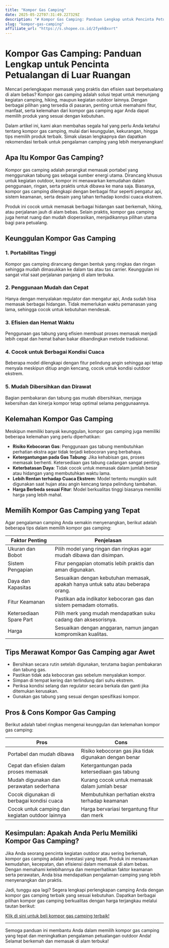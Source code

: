```yaml
---
title: "Kompor Gas Camping"
date: 2025-05-22T07:31:49.227329Z
description: "# Kompor Gas Camping: Panduan Lengkap untuk Pencinta Petualangan di Luar Ruangan..."
slug: "kompor-gas-camping"
affiliate_url: "https://s.shopee.co.id/2fyekBxvrt"
---
```

# Kompor Gas Camping: Panduan Lengkap untuk Pencinta Petualangan di Luar Ruangan

Mencari perlengkapan memasak yang praktis dan efisien saat berpetualang di alam bebas? Kompor gas camping adalah solusi tepat untuk menunjang kegiatan camping, hiking, maupun kegiatan outdoor lainnya. Dengan berbagai pilihan yang tersedia di pasaran, penting untuk memahami fitur, manfaat, serta kelemahan dari kompor gas camping agar Anda dapat memilih produk yang sesuai dengan kebutuhan.

Dalam artikel ini, kami akan membahas segala hal yang perlu Anda ketahui tentang kompor gas camping, mulai dari keunggulan, kekurangan, hingga tips memilih produk terbaik. Simak ulasan lengkapnya dan dapatkan rekomendasi terbaik untuk pengalaman camping yang lebih menyenangkan!

## Apa Itu Kompor Gas Camping?

Kompor gas camping adalah perangkat memasak portabel yang menggunakan tabung gas sebagai sumber energi utama. Dirancang khusus untuk kegiatan outdoor, kompor ini menawarkan kemudahan dalam penggunaan, ringan, serta praktis untuk dibawa ke mana saja. Biasanya, kompor gas camping dilengkapi dengan berbagai fitur seperti pengatur api, sistem keamanan, serta desain yang tahan terhadap kondisi cuaca ekstrem.

Produk ini cocok untuk memasak berbagai hidangan saat berkemah, hiking, atau perjalanan jauh di alam bebas. Selain praktis, kompor gas camping juga hemat ruang dan mudah dioperasikan, menjadikannya pilihan utama bagi para petualang.

## Keunggulan Kompor Gas Camping

### 1. Portabilitas Tinggi

Kompor gas camping dirancang dengan bentuk yang ringkas dan ringan sehingga mudah dimasukkan ke dalam tas atau tas carrier. Keunggulan ini sangat vital saat perjalanan panjang di alam terbuka.

### 2. Penggunaan Mudah dan Cepat

Hanya dengan menyalakan regulator dan mengatur api, Anda sudah bisa memasak berbagai hidangan. Tidak memerlukan waktu pemanasan yang lama, sehingga cocok untuk kebutuhan mendesak.

### 3. Efisien dan Hemat Waktu

Penggunaan gas tabung yang efisien membuat proses memasak menjadi lebih cepat dan hemat bahan bakar dibandingkan metode tradisional.

### 4. Cocok untuk Berbagai Kondisi Cuaca

Beberapa model dilengkapi dengan fitur pelindung angin sehingga api tetap menyala meskipun ditiup angin kencang, cocok untuk kondisi outdoor ekstrem.

### 5. Mudah Dibersihkan dan Dirawat

Bagian pembakaran dan tabung gas mudah dibersihkan, menjaga kebersihan dan kinerja kompor tetap optimal selama penggunaannya.

## Kelemahan Kompor Gas Camping

Meskipun memiliki banyak keunggulan, kompor gas camping juga memiliki beberapa kelemahan yang perlu diperhatikan:

- **Risiko Kebocoran Gas**: Penggunaan gas tabung membutuhkan perhatian ekstra agar tidak terjadi kebocoran yang berbahaya.
- **Ketergantungan pada Gas Tabung**: Jika kehabisan gas, proses memasak berhenti. Ketersediaan gas tabung cadangan sangat penting.
- **Keterbatasan Daya**: Tidak cocok untuk memasak dalam jumlah besar atau hidangan yang membutuhkan waktu lama.
- **Lebih Rentan terhadap Cuaca Ekstrem**: Model tertentu mungkin sulit digunakan saat hujan atau angin kencang tanpa pelindung tambahan.
- **Harga Berbeda sesuai Fitur**: Model berkualitas tinggi biasanya memiliki harga yang lebih mahal.

## Memilih Kompor Gas Camping yang Tepat

Agar pengalaman camping Anda semakin menyenangkan, berikut adalah beberapa tips dalam memilih kompor gas camping:

| Faktor Penting             | Penjelasan                                                                 |
|----------------------------|----------------------------------------------------------------------------|
| Ukuran dan Bobot          | Pilih model yang ringan dan ringkas agar mudah dibawa dan disimpan.      |
| Sistem Pengapian          | Fitur pengapian otomatis lebih praktis dan aman digunakan.               |
| Daya dan Kapasitas       | Sesuaikan dengan kebutuhan memasak, apakah hanya untuk satu atau beberapa orang. |
| Fitur Keamanan           | Pastikan ada indikator kebocoran gas dan sistem pemadam otomatis.        |
| Ketersediaan Spare Part  | Pilih merk yang mudah mendapatkan suku cadang dan aksesorisnya.         |
| Harga                     | Sesuaikan dengan anggaran, namun jangan kompromikan kualitas.           |

## Tips Merawat Kompor Gas Camping agar Awet

- Bersihkan secara rutin setelah digunakan, terutama bagian pembakaran dan tabung gas.
- Pastikan tidak ada kebocoran gas sebelum menyalakan kompor.
- Simpan di tempat kering dan terlindung dari suhu ekstrem.
- Periksa kondisi selang dan regulator secara berkala dan ganti jika ditemukan kerusakan.
- Gunakan gas tabung yang sesuai dengan spesifikasi kompor.

## Pros & Cons Kompor Gas Camping

Berikut adalah tabel ringkas mengenai keunggulan dan kelemahan kompor gas camping:

| **Pros**                                      | **Cons**                                           |
|-----------------------------------------------|---------------------------------------------------|
| Portabel dan mudah dibawa                    | Risiko kebocoran gas jika tidak digunakan dengan benar |
| Cepat dan efisien dalam proses memasak       | Ketergantungan pada ketersediaan gas tabung     |
| Mudah digunakan dan perawatan sederhana     | Kurang cocok untuk memasak dalam jumlah besar   |
| Cocok digunakan di berbagai kondisi cuaca  | Membutuhkan perhatian ekstra terhadap keamanan|
| Cocok untuk camping dan kegiatan outdoor lainnya | Harga bervariasi tergantung fitur dan merk    |

## Kesimpulan: Apakah Anda Perlu Memiliki Kompor Gas Camping?

Jika Anda seorang pencinta kegiatan outdoor atau sering berkemah, kompor gas camping adalah investasi yang tepat. Produk ini menawarkan kemudahan, kecepatan, dan efisiensi dalam memasak di alam bebas. Dengan memahami kelebihannya dan memperhatikan faktor keamanan serta perawatan, Anda bisa mendapatkan pengalaman camping yang lebih menyenangkan dan praktis.

Jadi, tunggu apa lagi? Segera lengkapi perlengkapan camping Anda dengan kompor gas camping terbaik yang sesuai kebutuhan. Dapatkan berbagai pilihan kompor gas camping berkualitas dengan harga terjangkau melalui tautan berikut:

[Klik di sini untuk beli kompor gas camping terbaik!](https://s.shopee.co.id/2fyekBxvrt)

---

Semoga panduan ini membantu Anda dalam memilih kompor gas camping yang tepat dan meningkatkan pengalaman petualangan outdoor Anda! Selamat berkemah dan memasak di alam terbuka!